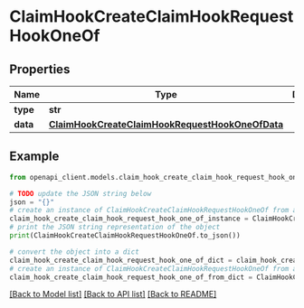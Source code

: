 # ClaimHookCreateClaimHookRequestHookOneOf


## Properties

Name | Type | Description | Notes
------------ | ------------- | ------------- | -------------
**type** | **str** |  | 
**data** | [**ClaimHookCreateClaimHookRequestHookOneOfData**](ClaimHookCreateClaimHookRequestHookOneOfData.md) |  | 

## Example

```python
from openapi_client.models.claim_hook_create_claim_hook_request_hook_one_of import ClaimHookCreateClaimHookRequestHookOneOf

# TODO update the JSON string below
json = "{}"
# create an instance of ClaimHookCreateClaimHookRequestHookOneOf from a JSON string
claim_hook_create_claim_hook_request_hook_one_of_instance = ClaimHookCreateClaimHookRequestHookOneOf.from_json(json)
# print the JSON string representation of the object
print(ClaimHookCreateClaimHookRequestHookOneOf.to_json())

# convert the object into a dict
claim_hook_create_claim_hook_request_hook_one_of_dict = claim_hook_create_claim_hook_request_hook_one_of_instance.to_dict()
# create an instance of ClaimHookCreateClaimHookRequestHookOneOf from a dict
claim_hook_create_claim_hook_request_hook_one_of_from_dict = ClaimHookCreateClaimHookRequestHookOneOf.from_dict(claim_hook_create_claim_hook_request_hook_one_of_dict)
```
[[Back to Model list]](../README.md#documentation-for-models) [[Back to API list]](../README.md#documentation-for-api-endpoints) [[Back to README]](../README.md)


